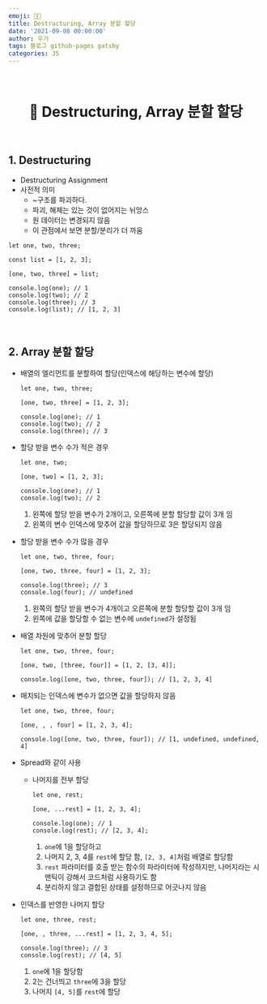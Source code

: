 ```yaml
---
emoji: 👨‍💻
title: Destructuring, Array 분할 할당
date: '2021-09-08 00:00:00'
author: 우기
tags: 블로그 github-pages gatsby
categories: JS
---
```


<br>

<h1 align="center">
  👋 Destructuring, Array 분할 할당
</h1>

<br>

## 1. Destructuring

- Destructuring Assignment
- 사전적 의미
  - ~구조를 파괴하다.
  - 파괴, 해체는 있는 것이 없어지는 뉘앙스
  - 원 데이터는 변경되지 않음
  - 이 관점에서 보면 분할/분리가 더 까움

```tsx
let one, two, three;

const list = [1, 2, 3];

[one, two, three] = list;

console.log(one); // 1
console.log(two); // 2
console.log(three); // 3
console.log(list); // [1, 2, 3]
```

<br>

## 2. Array 분할 할당

- 배열의 엘리먼트를 분할하여 할당(인덱스에 해당하는 변수에 할당)

  ```tsx
  let one, two, three;

  [one, two, three] = [1, 2, 3];

  console.log(one); // 1
  console.log(two); // 2
  console.log(three); // 3
  ```

- 할당 받을 변수 수가 적은 경우

  ```tsx
  let one, two;

  [one, two] = [1, 2, 3];

  console.log(one); // 1
  console.log(two); // 2
  ```

  1. 왼쪽에 할당 받을 변수가 2개이고, 오른쪽에 분할 할당할 값이 3개 임
  2. 왼쪽의 변수 인덱스에 맞추어 값을 할당하므로 3은 할당되지 않음

- 할당 받을 변수 수가 많을 경우

  ```tsx
  let one, two, three, four;

  [one, two, three, four] = [1, 2, 3];

  console.log(three); // 3
  console.log(four); // undefined
  ```

  1. 왼쪽의 할당 받을 변수가 4개이고 오른쪽에 분할 할당할 값이 3개 임
  2. 왼쪽에 값을 할당할 수 없는 변수에 `undefined`가 설정됨

- 배열 차원에 맞추어 분할 할당

  ```tsx
  let one, two, three, four;

  [one, two, [three, four]] = [1, 2, [3, 4]];

  console.log([one, two, three, four]); // [1, 2, 3, 4]
  ```

- 매치되는 인덱스에 변수가 없으면 값을 할당하지 않음

  ```tsx
  let one, two, three, four;

  [one, , , four] = [1, 2, 3, 4];

  console.log([one, two, three, four]); // [1, undefined, undefined, 4]
  ```

- Spread와 같이 사용

  - 나머지를 전부 할당

    ```tsx
    let one, rest;

    [one, ...rest] = [1, 2, 3, 4];

    console.log(one); // 1
    console.log(rest); // [2, 3, 4];
    ```

    1. `one`에 1을 할당하고
    2. 나머지 2, 3, 4를 `rest`에 할당 함, `[2, 3, 4]`처럼 배열로 할당함
    3. `rest` 파라미터를 호출 받는 함수의 파라미터에 작성하지만, 나머지라는 시맨틱이 강해서 코드처럼 사용하기도 함
    4. 분리하지 않고 결합된 상태를 설정하므로 어긋나지 않음

- 인덱스를 반영한 나머지 할당

  ```tsx
  let one, three, rest;

  [one, , three, ...rest] = [1, 2, 3, 4, 5];

  console.log(three); // 3
  console.log(rest); // [4, 5]
  ```

  1. `one`에 1을 할당함
  2. 2는 건너띄고 `three`에 3을 할당
  3. 나머지 `[4, 5]`를 `rest`에 할당

```toc

```
